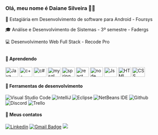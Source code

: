 ### Olá, meu nome é Daiane Silveira :wave::smiley:

🌱 Estagiária em Desenvolvimento de software para Android - Foursys

🎓 Análise e Desenvolvimento de Sistemas - 3º semestre - Fadergs

💻 Desenvolvimento Web Full Stack - Recode Pro 

##
 
#### 🚀 Aprendendo
 
<div>
<img align="center" alt="Java" height="30" width="40" src="https://icongr.am/devicon/java-original-wordmark.svg?size=128&color=currentColor">
<img align="center" alt="c++" height="30" width="40" src="https://icongr.am/devicon/cplusplus-original.svg?size=128&color=currentColor">
<img align="center" alt="c#" height="30" width="40" src="https://cdn.jsdelivr.net/gh/devicons/devicon/icons/csharp/csharp-original.svg">
<img align="center" alt="mysql" height="30" width="40" src="https://icongr.am/devicon/mysql-original-wordmark.svg?size=128&color=currentColor">
<img align="center" alt="spring" height="30" width="40" src="https://cdn.jsdelivr.net/gh/devicons/devicon/icons/spring/spring-original-wordmark.svg">
<img align="center" alt="react" height="30" width="40" src="https://icongr.am/devicon/react-original-wordmark.svg?size=128&color=currentColor">
<img align="center" alt="node" height="30" width="40" src="https://icongr.am/devicon/nodejs-original-wordmark.svg?size=128&color=currentColor">
<img align="center" alt="Js" height="30" width="40" src="https://icongr.am/devicon/javascript-original.svg?size=128&color=currentColor">
<img align="center" alt="HTML" height="30" width="40" src="https://icongr.am/devicon/html5-original-wordmark.svg?size=128&color=currentColor">
<img align="center" alt="CSS" height="30" width="40" src="https://icongr.am/devicon/css3-original-wordmark.svg?size=128&color=currentColor"> <p>
 
#### 💼 Ferramentas de desenvolvimento
 
![Visual Studio Code](https://img.shields.io/badge/-Visual%20Studio%20Code-333333?style=flat&logo=visual-studio-code&logoColor=007ACC) 
![IntelliJ](https://img.shields.io/badge/-IntelliJ-333333?style=flat&logo=intellij-idea&logoColor=007ACC)
![Eclipse](https://img.shields.io/badge/-Eclipse-333333?style=flat&logo=eclipse&logoColor=007ACC)
![NetBeans IDE](https://img.shields.io/badge/-NetBeansIDE-333333?style=flat&logo=apache-netbeans-ide&logoColor=white)
![Github](https://img.shields.io/badge/-Github-333333?style=flat&logo=github&logoColor=007ACC) 
![Discord](https://img.shields.io/badge/-Discord-333333?style=flat&logo=discord&logoColor=007ACC)
![Trello](https://img.shields.io/badge/-Trello-333333?style=flat&logo=trello&logoColor=007ACC)
</div>

#### 📩 Meus contatos

[![Linkedin](https://img.shields.io/badge/-LinkedIn-blue?style=flat-square&logo=Linkedin&logoColor=white&link=https://www.linkedin.com/in/daianefragosodasilveira/)](https://www.linkedin.com/in/daianefragosodasilveira/)
[![Gmail Badge](https://img.shields.io/badge/-Gmail-FF0000?style=flat-square&labelColor=FF0000&logo=gmail&logoColor=white&link=mailto:daiane.pguni@gmail.com)](mailto:daiane.pguni@gmail.com)
<a href="https://api.whatsapp.com/send?phone=5551982900127&text=Ol%C3%A1%20 Daiane, tudo bem? Verifiquei o seu perfil e gostaria de iniciar uma conversa.%20" alt="WhatsApp"><img src="https://img.shields.io/badge/-WhatsApp-25d366?style=flat-square&labelColor=25d366&logo=whatsapp&logoColor=white&link=https://api.whatsapp.com/send?phone=5551982900127&text=Ol%C3%A1%20Daiane!%20" /></a>


